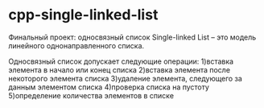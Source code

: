 # cpp-single-linked-list
Финальный проект: односвязный список
Single-linked List – это модель линейного однонаправленного списка.

Односвязный список допускает следующие операции:
  1)вставка элемента в начало или конец списка
  2)вставка элемента после некоторого элемента списка
  3)удаление элемента, следующего за данным элементом спискa
  4)проверка списка на пустоту
  5)определение количества элементов в списке
